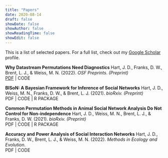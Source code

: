```yaml
---
title: "Papers"
date: 2020-08-14
draft: false
showDate: false
showAuthor: false
showReadingTime: false
showEdit: false
---
```

This is a list of selected papers. For a full list, check out my [Google Scholar]() profile.

**Why Datastream Permutations Need Diagnostics**
Hart, J. D., Franks, D. W., Brent, L. J., & Weiss, M. N. (2022). *OSF Preprints. (Preprint)*\
[PDF](https://osf.io/xkvcu/) | CODE

**BISoN: A Bayesian Framework for Inference of Social Networks**
Hart, J. D., Weiss, M. N., Franks, D. W., & Brent, L. J. (2021). *bioRxiv. (Preprint)*\
PDF | CODE | R PACKAGE

**Common Permutation Methods in Animal Social Network Analysis Do Not Control for Non-independence**
Hart, J. D., Weiss, M. N., Brent, L. J., & Franks, D. W. (2021). *bioRxiv. (Preprint)*\
PDF | CODE | R PACKAGE

**Accuracy and Power Analysis of Social Interaction Networks**
Hart, J. D., Franks, D. W., Brent, L. J., & Weiss, M. N. (2022). *Methods in Ecology and Evolution.*\
PDF | CODE